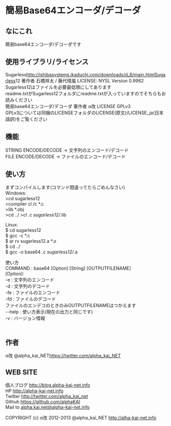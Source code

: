 ﻿簡易Base64エンコーダ/デコーダ
==================


なにこれ
------------------
簡易base64エンコーダ/デコーダです  
  
  
使用ライブラリ/ライセンス
------------------
Sugarless<http://ishibasystems.ikaduchi.com/downloads/d_8/main.htmlSugarless>12 著作者 石橋祥太 / 藤代晴嵐 LICENSE: NYSL Version 0.9982  
Sugarless12はファイルを必要最低限にしてあります  
readme.txtがSugarless12フォルダにreadme.txtが入っていますのでそちらもお読みください  
簡易base64エンコーダ/デコーダ 著作者 α改 LICENSE GPLv3  
GPLv3については同梱のLICENSEフォルダのLICENSE(原文)/LICENSE_ja(日本語訳)をご覧ください  
  
  
機能
-----------------
STRING ENCODE/DECODE -> 文字列のエンコード/デコード  
FILE ENCODE/DECODE -> ファイルのエンコード/デコード  
  
  
使い方
-----------------
まずコンパイルします(コマンド間違ってたらごめんなさい)　　
　　
　　  
Windows:  
    >cd sugarless12  
    >compiler cl /c *.c  
    >lib *.obj  
    >cd ../
    >cl *.c sugarless12/*.lib
  
Linux:  
    $ cd sugarless12  
    $ gcc -c *.c  
    $ ar rv sugarless12.a *.o  
    $ cd ../  
    $ gcc -o base64 *.c sugarless12/*.a  
  

  
使い方  
    COMMAND : base64 [Option] [String] [OUTPUTFILENAME]  
    [Option]:  
    -e  :  文字列のエンコード  
    -d  :  文字列のデコード  
    -fe  :  ファイルのエンコード  
    -fd  :  ファイルのデコード  
    ファイルのエンデコのときのみOUTPUTFILENAMEはつかえます  
    --help  :  使い方表示(現在の出力と同じです)  
    -v  :  バージョン情報  
　　
  
作者
-------------------
α改 @alpha_kai_NET<https://twitter.com/alpha_kai_NET>  
  
  
WEB SITE
-------------------

個人ブログ <http://blog.alpha-kai-net.info>  
HP <http://alpha-kai-net.info>  
Twitter <http://twitter.com/alpha_kai_net>  
Github <https://github.com/alphaKAI>  
Mail to <alpha.kai.net@alpha-kai-net.info>




COPYRIGHT (c) α改 2012-2013 @alpha_kai_NET http://alha-kai-net.info
